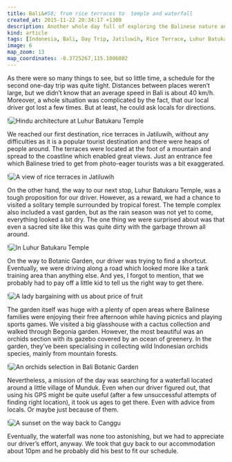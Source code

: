 ```yaml
---
title: Bali&#58; from rice terraces to  temple and waterfall
created_at: 2015-11-22 20:34:17 +1300
description: Another whole day full of exploring the Balinese nature and culture as we enjoyed amazing views of extensive rice terraces in Jatiluwih, relaxed our minds during a visit of Hindu temple and, finally, stretched our bodies during the stroll to a hidden waterfall.
kind: article
tags: [Indonesia, Bali, Day Trip, Jatiluwih, Rice Terrace, Luhur Batukaru Temple, Botanic Garden, Munduk, Waterfall]
image: 6
map_zoom: 13
map_coordinates: -8.3725267,115.1006082
---
```

As there were so many things to see, but so little time, a schedule for the second one-day trip was quite tight. Distances between places weren’t large, but we didn’t know that an average speed in Bali is about 40 km/h. Moreover, a whole situation was complicated by the fact, that our local driver got lost a few times. But at least, he could ask locals for directions.

!![Hindu architecture at Luhur Batukaru Temple](2)

We reached our first destination, rice terraces in Jatiluwih, without any difficulties as it is a popular tourist destination and there were heaps of people around. The terraces were located at the foot of a mountain and spread to the coastline which enabled great views. Just an entrance fee which Balinese tried to get from photo-eager tourists was a bit exaggerated. 

!![A view of rice terraces in Jatiluwih](1)

On the other hand, the way to our next stop, Luhur Batukaru Temple, was a tough proposition for our driver. However, as a reward, we had a chance to visited a solitary temple surrounded by tropical forest. The temple complex also included a vast garden, but as the rain season was not yet to come, everything looked a bit dry. The one thing we were surprised about was that even a sacred site like this was quite dirty with the garbage thrown all around.

!![In Luhur Batukaru Temple](3)

On the way to Botanic Garden, our driver was trying to find a shortcut. Eventually, we were driving along a road which looked more like a tank training area than anything else. And yes, I forgot to mention, that we probably had to pay off a little kid to tell us the right way to get there.

!![A lady bargaining with us about price of fruit](4)

The garden itself was huge with a plenty of open areas where Balinese families were enjoying their free afternoon while having picnics and playing sports games. We visited a big glasshouse with a cactus collection and walked through Begonia garden. However, the most beautiful was an orchids section with its gazebo covered by an ocean of greenery. In the garden, they’ve been specialising in collecting wild Indonesian orchids species, mainly from mountain forests.

!![An orchids selection in Bali Botanic Garden](5)

Nevertheless, a mission of the day was searching for a waterfall located around a little village of Munduk. Even when our driver figured out, that using his GPS might be quite useful (after a few unsuccessful attempts of finding right location), it took us ages to get there. Even with advice from locals. Or maybe just because of them.

!![A sunset on the way back to Canggu](7)

Eventually, the waterfall was none too astonishing, but we had to appreciate our driver’s effort, anyway. We took that guy back to our accommodation about 10pm and he probably did his best to fit our schedule.
